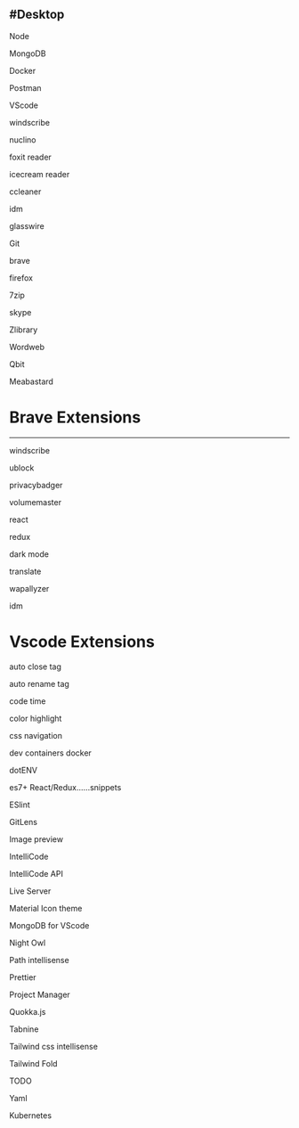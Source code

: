 #Desktop
------------------------------------------------------------------------------------------------------------------------------------------------------
Node 

MongoDB

Docker

Postman

VScode

windscribe

nuclino

foxit reader

icecream reader

ccleaner

idm

glasswire

Git

brave

firefox

7zip

skype

Zlibrary

Wordweb

Qbit

Meabastard

# Brave Extensions
------------------------------------------------------------------------------------------------------------------------------------

windscribe

ublock

privacybadger

volumemaster

react

redux

dark mode

translate

wapallyzer

idm

# Vscode Extensions


auto close tag

auto rename tag

code time

color highlight

css navigation

dev containers docker

dotENV

es7+ React/Redux......snippets

ESlint

GitLens

Image preview

IntelliCode

IntelliCode API

Live Server

Material Icon theme

MongoDB for VScode

Night Owl

Path intellisense

Prettier

Project Manager

Quokka.js

Tabnine

Tailwind css intellisense

Tailwind Fold

TODO 

Yaml

Kubernetes
